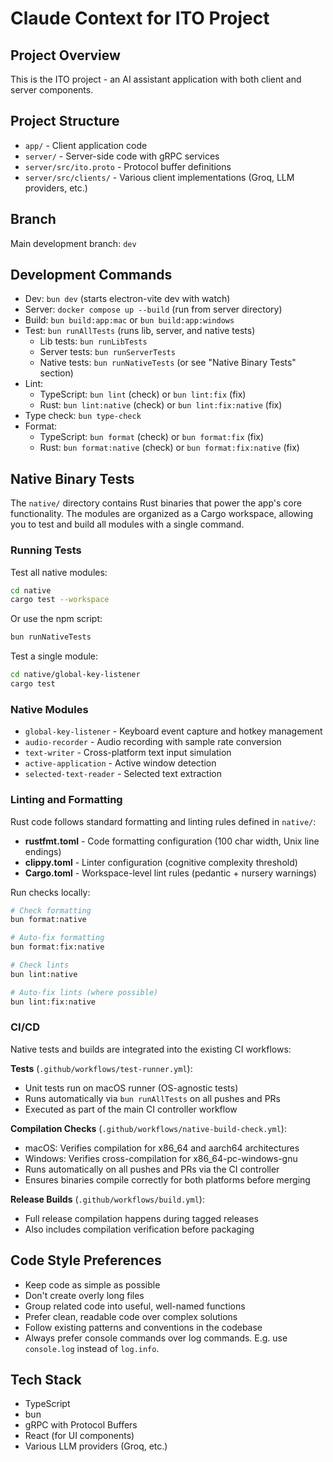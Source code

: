 # Claude Context for ITO Project

## Project Overview

This is the ITO project - an AI assistant application with both client and server components.

## Project Structure

- `app/` - Client application code
- `server/` - Server-side code with gRPC services
- `server/src/ito.proto` - Protocol buffer definitions
- `server/src/clients/` - Various client implementations (Groq, LLM providers, etc.)

## Branch

Main development branch: `dev`

## Development Commands

- Dev: `bun dev` (starts electron-vite dev with watch)
- Server: `docker compose up --build` (run from server directory)
- Build: `bun build:app:mac` or `bun build:app:windows`
- Test: `bun runAllTests` (runs lib, server, and native tests)
  - Lib tests: `bun runLibTests`
  - Server tests: `bun runServerTests`
  - Native tests: `bun runNativeTests` (or see "Native Binary Tests" section)
- Lint:
  - TypeScript: `bun lint` (check) or `bun lint:fix` (fix)
  - Rust: `bun lint:native` (check) or `bun lint:fix:native` (fix)
- Type check: `bun type-check`
- Format:
  - TypeScript: `bun format` (check) or `bun format:fix` (fix)
  - Rust: `bun format:native` (check) or `bun format:fix:native` (fix)

## Native Binary Tests

The `native/` directory contains Rust binaries that power the app's core functionality. The modules are organized as a Cargo workspace, allowing you to test and build all modules with a single command.

### Running Tests

Test all native modules:

```bash
cd native
cargo test --workspace
```

Or use the npm script:

```bash
bun runNativeTests
```

Test a single module:

```bash
cd native/global-key-listener
cargo test
```

### Native Modules

- `global-key-listener` - Keyboard event capture and hotkey management
- `audio-recorder` - Audio recording with sample rate conversion
- `text-writer` - Cross-platform text input simulation
- `active-application` - Active window detection
- `selected-text-reader` - Selected text extraction

### Linting and Formatting

Rust code follows standard formatting and linting rules defined in `native/`:

- **rustfmt.toml** - Code formatting configuration (100 char width, Unix line endings)
- **clippy.toml** - Linter configuration (cognitive complexity threshold)
- **Cargo.toml** - Workspace-level lint rules (pedantic + nursery warnings)

Run checks locally:

```bash
# Check formatting
bun format:native

# Auto-fix formatting
bun format:fix:native

# Check lints
bun lint:native

# Auto-fix lints (where possible)
bun lint:fix:native
```

### CI/CD

Native tests and builds are integrated into the existing CI workflows:

**Tests** (`.github/workflows/test-runner.yml`):

- Unit tests run on macOS runner (OS-agnostic tests)
- Runs automatically via `bun runAllTests` on all pushes and PRs
- Executed as part of the main CI controller workflow

**Compilation Checks** (`.github/workflows/native-build-check.yml`):

- macOS: Verifies compilation for x86_64 and aarch64 architectures
- Windows: Verifies cross-compilation for x86_64-pc-windows-gnu
- Runs automatically on all pushes and PRs via the CI controller
- Ensures binaries compile correctly for both platforms before merging

**Release Builds** (`.github/workflows/build.yml`):

- Full release compilation happens during tagged releases
- Also includes compilation verification before packaging

## Code Style Preferences

- Keep code as simple as possible
- Don't create overly long files
- Group related code into useful, well-named functions
- Prefer clean, readable code over complex solutions
- Follow existing patterns and conventions in the codebase
- Always prefer console commands over log commands. E.g. use `console.log` instead of `log.info`.

## Tech Stack

- TypeScript
- bun
- gRPC with Protocol Buffers
- React (for UI components)
- Various LLM providers (Groq, etc.)
